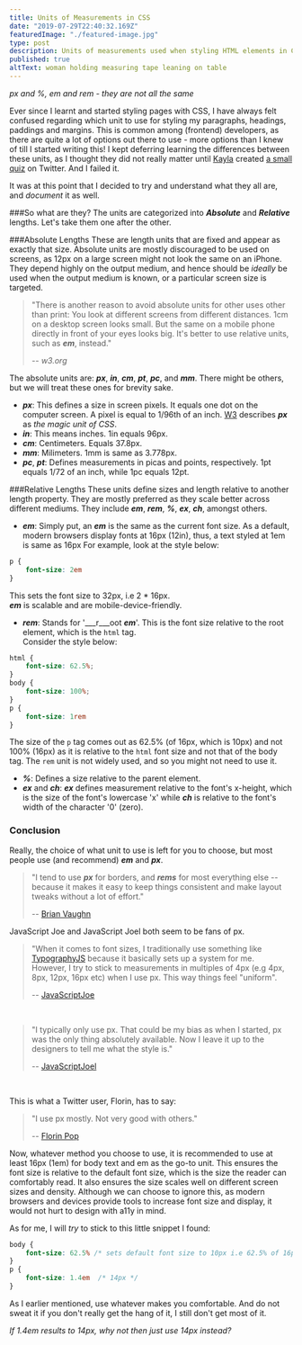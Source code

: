 ```yaml
---
title: Units of Measurements in CSS
date: "2019-07-29T22:40:32.169Z"
featuredImage: "./featured-image.jpg"
type: post
description: Units of measurements used when styling HTML elements in CSS
published: true
altText: woman holding measuring tape leaning on table
---
```


_px and %, em and rem - they are not all the same_

Ever since I learnt and started styling pages with CSS, I have always felt confused regarding which unit to use for styling my paragraphs, headings, paddings and margins. This is common among (frontend) developers, as there are quite a lot of options out there to use - more options than I knew of till I started writing this!
I kept deferring learning the differences between these units, as I thought they did not really matter until [Kayla](https://twitter.com/_KaylaSween) created [a small quiz](https://twitter.com/_KaylaSween/status/1153799464340971525) on Twitter. And I failed it.


It was at this point that I decided to try and understand what they all are, and _document_ it as well.

###So what are they?
The units are categorized into ___Absolute___ and ___Relative___ lengths.
Let's take them one after the other.

###Absolute Lengths
These are length units that are fixed and appear as exactly that size. Absolute units are mostly discouraged to be used on screens, as 12px on a large screen might not look the same on an iPhone. They depend highly on the output medium, and hence should be _ideally_ be used when the output medium is known, or a particular screen size is targeted.

> "There is another reason to avoid absolute units for other uses other than print: You look at different screens from different distances. 1cm on a desktop screen looks small. But the same on a mobile phone directly in front of your eyes looks big. It's better to use relative units, such as ___em___, instead."
>
> -- _w3.org_

The absolute units are: ___px___, ___in___, ___cm___, ___pt___, ___pc___, and ___mm___. There might be others, but we will treat these ones for brevity sake.

- ___px___: This defines a size in screen pixels. It equals one dot on the computer screen. A pixel is equal to 1/96th of an inch. [W3](https://w3.org) describes ___px___ as _the magic unit of CSS_. 
- ___in___: This means inches. 1in equals 96px.
- ___cm___: Centimeters. Equals 37.8px.
- ___mm___: Milimeters. 1mm is same as 3.778px.
- ___pc___, ___pt___: Defines measurements in picas and points, respectively. 1pt equals 1/72 of an inch, while 1pc equals 12pt.

###Relative Lengths
These units define sizes and length relative to another length property. They are mostly preferred as they scale better across different mediums. They include ___em___, ___rem___, ___%___, ___ex___, ___ch___, amongst others.

- ___em___: Simply put, an ___em___ is the same as the current font size. As a default, modern browsers display fonts at 16px (12in), thus, a text styled at 1em is same as 16px For example, look at the style below:
```css
p {
	font-size: 2em
}
```
This sets the font size to 32px, i.e 2 * 16px.<br/>
___em___ is scalable and are mobile-device-friendly.
- ___rem___: Stands for '___r___oot ___em___'. This is the font size relative to the root element, which is the `html` tag.<br/>
Consider the style below: 
```css
html {
	font-size: 62.5%;
}
body {
	font-size: 100%;
}
p {
	font-size: 1rem
}
```
The size of the `p` tag comes out as 62.5% (of 16px, which is 10px) and not 100% (16px) as it is relative to the `html` font size and not that of the body tag.
The `rem` unit is not widely used, and so you might not need to use it.
- ___%___: Defines a size relative to the parent element.
- ___ex___ and ___ch___: ___ex___ defines measurement relative to the font's x-height, which is the size of the font's lowercase 'x' while ___ch___ is relative to the font's width of the character '0' (zero).



### Conclusion

Really, the choice of what unit to use is left for you to choose, but most people use (and recommend) ___em___ and ___px___.

> "I tend to use ___px___ for borders, and ___rems___ for most everything else -- because it makes it easy to keep things consistent and make layout tweaks without a lot of effort."
>
>-- [Brian Vaughn](https://twitter.com/brian_d_vaughn)

JavaScript Joe and JavaScript Joel both seem to be fans of px. 

> "When it comes to font sizes, I traditionally use something like [TypographyJS](https://kyleamatthews.github.io/typography.js/) because it basically sets up a system for me. <br/>
>However, I try to stick to measurements in multiples of 4px (e.g 4px, 8px, 12px, 16px etc) when I use px. This way things feel "uniform".
>
>-- [JavaScriptJoe](https://twitter.com/jsjoeio)

<br/>

> "I typically only use px. That could be my bias as when I started, px was the only thing absolutely available. Now I leave it up to the designers to tell me what the style is."
>
>-- [JavaScriptJoel](https://twitter.com/joelnet)

<br/>

This is what a Twitter user, Florin, has to say:

>"I use px mostly. Not very good with others."
>
>-- [Florin Pop](https://twitter.com/florinpop1705)


Now, whatever method you choose to use, it is recommended to use at least 16px (1em) for body text and em as the go-to unit. This ensures the font size is relative to the default font size, which is the size the reader can comfortably read. It also ensures the size scales well on different screen sizes and density. Although we can choose to ignore this, as modern browsers and devices provide tools to increase font size and display, it would not hurt to design with a11y in mind.

As for me, I will _try_ to stick to this little snippet I found:
```css
body {
	font-size: 62.5% /* sets default font size to 10px i.e 62.5% of 16px */
}
p {
	font-size: 1.4em  /* 14px */
}
```

As I earlier mentioned, use whatever makes you comfortable. And do not sweat it if you don't really get the hang of it, I still don't get most of it.

_If 1.4em results to 14px, why not then just use 14px instead?_

<br/>

